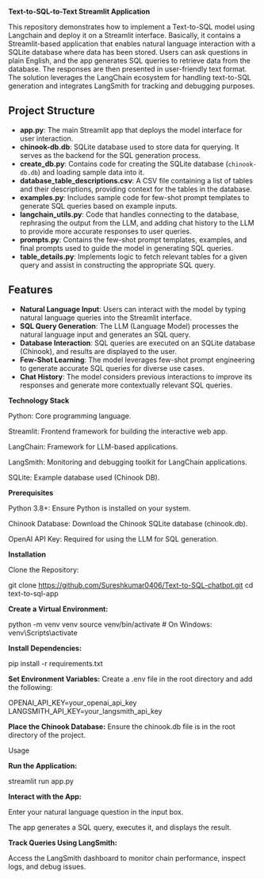 **Text-to-SQL-to-Text Streamlit Application**

This repository demonstrates how to implement a Text-to-SQL model using Langchain and deploy it on a Streamlit interface.
Basically, it contains a Streamlit-based application that enables natural language interaction with a SQLite database where data has been stored.
Users can ask questions in plain English, and the app generates SQL queries to retrieve data from the database. 
The responses are then presented in user-friendly text format.
The solution leverages the LangChain ecosystem for handling text-to-SQL generation and integrates LangSmith for tracking and debugging purposes.

## Project Structure

- **app.py**: The main Streamlit app that deploys the model interface for user interaction.
- **chinook-db.db**: SQLite database used to store data for querying. It serves as the backend for the SQL generation process.
- **create_db.py**: Contains code for creating the SQLite database (`chinook-db.db`) and loading sample data into it.
- **database_table_descriptions.csv**: A CSV file containing a list of tables and their descriptions, providing context for the tables in the database.
- **examples.py**: Includes sample code for few-shot prompt templates to generate SQL queries based on example inputs.
- **langchain_utils.py**: Code that handles connecting to the database, rephrasing the output from the LLM, and adding chat history to the LLM to provide more accurate responses to user queries.
- **prompts.py**: Contains the few-shot prompt templates, examples, and final prompts used to guide the model in generating SQL queries.
- **table_details.py**: Implements logic to fetch relevant tables for a given query and assist in constructing the appropriate SQL query.

## Features

- **Natural Language Input**: Users can interact with the model by typing natural language queries into the Streamlit interface.
- **SQL Query Generation**: The LLM (Language Model) processes the natural language input and generates an SQL query.
- **Database Interaction**: SQL queries are executed on an SQLite database (Chinook), and results are displayed to the user.
- **Few-Shot Learning**: The model leverages few-shot prompt engineering to generate accurate SQL queries for diverse use cases.
- **Chat History**: The model considers previous interactions to improve its responses and generate more contextually relevant SQL queries.

**Technology Stack**

Python: Core programming language.

Streamlit: Frontend framework for building the interactive web app.

LangChain: Framework for LLM-based applications.

LangSmith: Monitoring and debugging toolkit for LangChain applications.

SQLite: Example database used (Chinook DB).

**Prerequisites**

Python 3.8+: Ensure Python is installed on your system.

Chinook Database: Download the Chinook SQLite database (chinook.db).

OpenAI API Key: Required for using the LLM for SQL generation.

**Installation**

Clone the Repository:

git clone https://github.com/Sureshkumar0406/Text-to-SQL-chatbot.git
cd text-to-sql-app

**Create a Virtual Environment:**

python -m venv venv
source venv/bin/activate  # On Windows: venv\Scripts\activate

**Install Dependencies:**

pip install -r requirements.txt

**Set Environment Variables:**
Create a .env file in the root directory and add the following:

OPENAI_API_KEY=your_openai_api_key
LANGSMITH_API_KEY=your_langsmith_api_key

**Place the Chinook Database:**
Ensure the chinook.db file is in the root directory of the project.

Usage

**Run the Application:**

streamlit run app.py

**Interact with the App:**

Enter your natural language question in the input box.

The app generates a SQL query, executes it, and displays the result.

**Track Queries Using LangSmith:**

Access the LangSmith dashboard to monitor chain performance, inspect logs, and debug issues.
